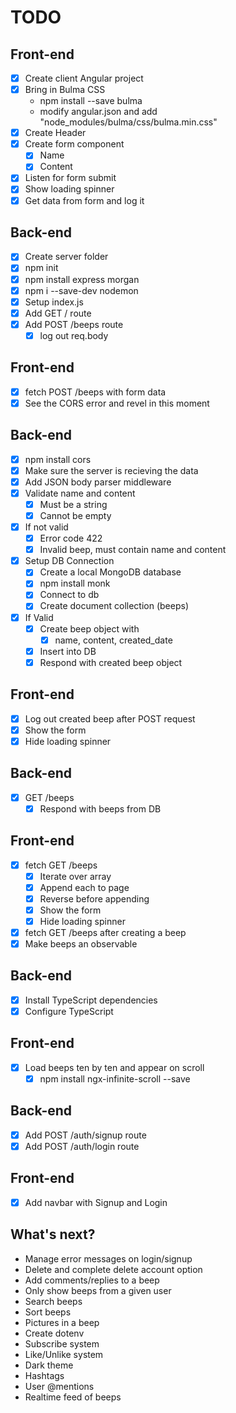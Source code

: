 # TODO

## Front-end

- [x] Create client Angular project
- [x] Bring in Bulma CSS
  - npm install --save bulma
  - modify angular.json and add "node_modules/bulma/css/bulma.min.css"
- [x] Create Header
- [x] Create form component
  - [x] Name
  - [x] Content
- [x] Listen for form submit
- [x] Show loading spinner
- [x] Get data from form and log it

## Back-end

- [x] Create server folder
- [x] npm init
- [x] npm install express morgan
- [x] npm i --save-dev nodemon
- [x] Setup index.js
- [x] Add GET / route
- [x] Add POST /beeps route
  - [x] log out req.body

## Front-end

- [x] fetch POST /beeps with form data
- [x] See the CORS error and revel in this moment

## Back-end

- [x] npm install cors
- [x] Make sure the server is recieving the data
- [x] Add JSON body parser middleware
- [x] Validate name and content
  - [x] Must be a string
  - [x] Cannot be empty
- [x] If not valid
  - [x] Error code 422
  - [x] Invalid beep, must contain name and content
- [x] Setup DB Connection
  - [x] Create a local MongoDB database
  - [x] npm install monk
  - [x] Connect to db
  - [x] Create document collection (beeps)
- [x] If Valid
  - [x] Create beep object with
    - [x] name, content, created_date
  - [x] Insert into DB
  - [x] Respond with created beep object

## Front-end

- [x] Log out created beep after POST request
- [x] Show the form
- [x] Hide loading spinner

## Back-end

- [x] GET /beeps
  - [x] Respond with beeps from DB

## Front-end

- [x] fetch GET /beeps
  - [x] Iterate over array
  - [x] Append each to page
  - [x] Reverse before appending
  - [x] Show the form
  - [x] Hide loading spinner
- [x] fetch GET /beeps after creating a beep
- [x] Make beeps an observable

## Back-end

- [x] Install TypeScript dependencies
- [x] Configure TypeScript

## Front-end

- [x] Load beeps ten by ten and appear on scroll
  - [x] npm install ngx-infinite-scroll --save

## Back-end

- [x] Add POST /auth/signup route
- [x] Add POST /auth/login route

## Front-end

- [x] Add navbar with Signup and Login

## What's next?

- Manage error messages on login/signup
- Delete and complete delete account option
- Add comments/replies to a beep
- Only show beeps from a given user
- Search beeps
- Sort beeps
- Pictures in a beep
- Create dotenv
- Subscribe system
- Like/Unlike system
- Dark theme
- Hashtags
- User @mentions
- Realtime feed of beeps

